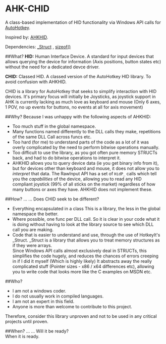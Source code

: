 # AHK-CHID
A class-based implementation of HID functionality via Windows API calls for [AutoHotkey](http://ahkscript.org).

Inspired by: [AHKHID](https://github.com/jleb/AHKHID).

Dependencies: [_Struct](https://github.com/HotKeyIt/_Struct) , [sizeof()](http://www.autohotkey.net/~HotKeyIt/AutoHotkey/sizeof.htm)


##What?
**HID:** Human Interface Device. A standard for input devices that allows querying the device for information (Axis positions, button states etc) without the need for a dedicated devce driver.

**CHID:** Classed HID. A classed version of the AutoHotkey HID library. To avoid confusion with AHKHID.

CHID is a library for AutoHotkey that seeks to simplify interaction with HID devices. It's primary focus will initially be Joysticks, as joystick support in AHK is currently lacking as much love as keyboard and mouse (Only 6 axes, 1 POV, no up events for buttons, no events at all for axis movement)

##Why?
Because I was unhappy with the following aspects of AHKHID:
* Too much stuff in the global namespace.
* Many functions named differently to the DLL calls they make, repetitions of the same DLL Call across funcs etc.
* Too hard (for me) to understand parts of the code as a lot of it was overly complicated by the need to perform bitwise operations manually.
* Too difficult to use the library, as you got often pure memory STRUCTs back, and had to do bitwise operations to interpret it.
* AHKHID allows you to query device data (ie you get binary info from it), but for devices other than keyboard and mouse, it does not allow you to *interpret* that data. The RawInput API has a set of `HidP_` calls which tell you the *capabilities* of the device, allowing you to read any HID compliant joystick (99% of all sticks on the market) regardless of how many buttons or axes they have. AHKHID does not implement these.

##How? ...
... Does CHID seek to be different?
* Everything encapsulated in a class
  This is a library, the less in the global namespace the better.
* Where possible, one func per DLL call.
  So it is clear in your code what it is doing without having to look at the library source to see which DLL call you are making.
* Code that is easier to understand and use, through the use of HotkeyIt's _Struct.
_Struct is a library that allows you to treat memory structures as if they were arrays.  
Since Windows API calls almost exclusively deal in STRUCTs, this simplifies the code hugely, and reduces the chances of errors creeping in if I did it myself (Which is highly likely)
It abstracts away the really complicated stuff (Pointer sizes - x86 / x64 differences etc), allowing you to write code that looks more like the C examples on MSDN etc.

##Who?
* I am not a windows coder.
* I do not usually work in compiled languages.
* I am not an expert in this field.
* Anyone is more than welcome to contribute to this project.

Therefore, consider this library unproven and not to be used in any critical projects until proven.

##When? ...
... Will it be ready?  
When it is ready.
